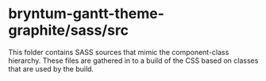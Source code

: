 # bryntum-gantt-theme-graphite/sass/src

This folder contains SASS sources that mimic the component-class hierarchy. These files
are gathered in to a build of the CSS based on classes that are used by the build.

